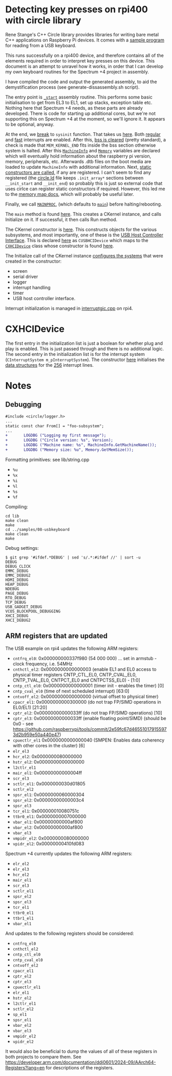 # Detecting key presses on rpi400 with circle library

Rene Stange's C++ Circle library provides libraries for writing bare metal C++
applications on Raspberry Pi devices.  It comes with a [sample
program](https://github.com/rsta2/circle/blob/master/sample/08-usbkeyboard/kernel.cpp)
for reading from a USB keyboard.

This runs successfully on a rpi400 device, and therefore contains all of the
elements required in order to interpret key presses on this device.  This
document is an attempt to unravel how it works, in order that I can develop my
own keyboard routines for the Spectrum +4 project in assembly.

I have compiled the code and output the generated assembly, to aid the
demystification process (see generate-dissassembly.sh script).

The entry point is
[`_start`](https://github.com/rsta2/circle/blob/c21f2efdad86c1062f255fbf891135a2a356713e/lib/startup64.S#L77)
assembly routine. This performs some basic initialisation to get from EL3 to
EL1, set up stacks, exception table etc. Nothing here that Spectrum +4 needs,
as these parts are already developed. There is code for starting up additional
cores, but we're not supporting this on Spectrum +4 at the moment, so we'll
ignore it. It appears to be optional, anyway.

At the end, we
[break](https://github.com/rsta2/circle/blob/c21f2efdad86c1062f255fbf891135a2a356713e/lib/startup64.S#L97)
to `sysinit` function.  That takes us
[here](https://github.com/rsta2/circle/blob/c21f2efdad86c1062f255fbf891135a2a356713e/lib/sysinit.cpp#L187).
Both
[regular](https://github.com/rsta2/circle/blob/c21f2efdad86c1062f255fbf891135a2a356713e/include/circle/synchronize64.h#L46)
and
[fast](https://github.com/rsta2/circle/blob/c21f2efdad86c1062f255fbf891135a2a356713e/include/circle/synchronize64.h#L51)
interrupts are enabled. After this, [bss is
cleared](https://github.com/rsta2/circle/blob/c21f2efdad86c1062f255fbf891135a2a356713e/lib/sysinit.cpp#L208-L211)
(pretty standard), a check is made that `MEM_KERNEL_END` fits inside the bss
section otherwise system is halted. After this
[`MachineInfo`](https://github.com/rsta2/circle/blob/c21f2efdad86c1062f255fbf891135a2a356713e/lib/machineinfo.cpp#L144-L243)
and
[`Memory`](https://github.com/rsta2/circle/blob/c21f2efdad86c1062f255fbf891135a2a356713e/lib/memory.cpp#L48-L144)
variables are declared which will eventually hold information about the
raspberry pi version, memory, peripherals, etc. Afterwards .dtb files on the
boot media are loaded to update `MachineInfo` with additional information.
Next, [static constructors are
called](https://github.com/rsta2/circle/blob/c21f2efdad86c1062f255fbf891135a2a356713e/lib/sysinit.cpp#L246-L252),
if any are registered. I can't seem to find any registered (the
[circle.ld](https://github.com/rsta2/circle/blob/c21f2efdad86c1062f255fbf891135a2a356713e/circle.ld#L23-L29)
file keeps `.init_array*` sections between `__init_start` and `__init_end`) so
probably this is just so external code that uses cirlce can register static
constructors if required. However, this led me to the [memory map
docs](https://github.com/rsta2/circle/blob/c21f2efdad86c1062f255fbf891135a2a356713e/doc/memorymap.txt#L193-L238),
which will probably be useful later.

Finally, we call
[`MAINPROC`](https://github.com/rsta2/circle/blob/c21f2efdad86c1062f255fbf891135a2a356713e/lib/sysinit.cpp#L255),
(which defaults to
[`main`](https://github.com/rsta2/circle/blob/c21f2efdad86c1062f255fbf891135a2a356713e/include/circle/sysconfig.h#L453-L463))
before halting/rebooting.

The `main` method is found
[here](https://github.com/rsta2/circle/blob/c21f2efdad86c1062f255fbf891135a2a356713e/sample/08-usbkeyboard/main.cpp#L23).
This creates a CKernel instance, and calls Initialize on it. If successful, it
then calls Run method.

The CKernel constructor is
[here](https://github.com/rsta2/circle/blob/c21f2efdad86c1062f255fbf891135a2a356713e/sample/08-usbkeyboard/kernel.cpp#L33).
This constructs objects for the various subsystems, and most importantly, one of these is the
[USB Host Controller
Interface](https://github.com/rsta2/circle/blob/c21f2efdad86c1062f255fbf891135a2a356713e/sample/08-usbkeyboard/kernel.cpp#L37).
This is declared
[here](https://github.com/rsta2/circle/blob/c21f2efdad86c1062f255fbf891135a2a356713e/sample/08-usbkeyboard/kernel.h#L72)
as `CUSBHCIDevice` which maps to the
[`CXHCIDevice`](https://github.com/rsta2/circle/blob/c21f2efdad86c1062f255fbf891135a2a356713e/include/circle/usb/usbhcidevice.h#L31)
class whose constructor is found
[here](https://github.com/rsta2/circle/blob/c21f2efdad86c1062f255fbf891135a2a356713e/lib/usb/xhcidevice.cpp#L38).

The Initialize call of the CKernel instance [configures the
systems](https://github.com/rsta2/circle/blob/c21f2efdad86c1062f255fbf891135a2a356713e/sample/08-usbkeyboard/kernel.cpp#L51-L92)
that were created in the constructor:
* screen
* serial driver
* logger
* interrupt handling
* timer
* USB host controller interface.

Interrupt initialization is managed in
[interruptgic.cpp](https://github.com/rsta2/circle/blob/c21f2efdad86c1062f255fbf891135a2a356713e/lib/interruptgic.cpp#L109-L174)
on rpi4.

# CXHCIDevice

The first entry in the initialization list is just a boolean for whether plug
and play is enabled. This is just passed through and there is no additional
logic. The second entry in the initialization list is for the interrupt system
(`CInterruptSystem m_pInterruptSystem`). The constructor
[here](https://github.com/rsta2/circle/blob/c21f2efdad86c1062f255fbf891135a2a356713e/lib/interruptgic.cpp#L89-L98)
initialises the [data
structures](https://github.com/rsta2/circle/blob/c21f2efdad86c1062f255fbf891135a2a356713e/include/circle/interrupt.h#L66-L67)
for the
[256](https://github.com/rsta2/circle/blob/c21f2efdad86c1062f255fbf891135a2a356713e/include/circle/bcm2711int.h#L64)
interrupt lines.

# Notes

## Debugging

```diff
#include <circle/logger.h>
...
static const char From[] = "foo-subsystem";
...
+       LOGDBG ("Logging my first message");
+       LOGDBG ("Circle version: %s", Version);
+       LOGDBG ("Machine name: %s", MachineInfo.GetMachineName());
+       LOGDBG ("Memory size: %u", Memory.GetMemSize());
```

Formatting primitives: see lib/string.cpp
  * `%u`
  * `%x`
  * `%i`
  * `%l`
  * `%s`
  * `%f`

Compiling:

```
cd lib
make clean
make
cd ../samples/08-usbkeyboard
make clean
make
```

Debug settings:

```
$ git grep '#ifdef.*DEBUG' | sed 's/.*:#ifdef //' | sort -u
DEBUG
DEBUG_CLICK
EMMC_DEBUG
EMMC_DEBUG2
HDMI_DEBUG
HEAP_DEBUG
NDEBUG
PAGE_DEBUG
RTO_DEBUG
TCP_DEBUG
USB_GADGET_DEBUG
VCOS_BLOCKPOOL_DEBUGGING
XHCI_DEBUG
XHCI_DEBUG2
```

## ARM registers that are updated

The USB example on rpi4 updates the following ARM registers:

* `cntfrq_el0`:   0x000000000337f980 (54 000 000) ... set in armstub - clock frequency, i.e. 54MHz
* `cnthctl_el2`:  0x0000000000000003 (enable EL1 and EL0 access to physical timer registers CNTP_CTL_EL0, CNTP_CVAL_EL0, CNTP_TVAL_EL0, CNTPCT_EL0 and CNTPCTSS_EL0) - [1:0]
* `cntp_ctl_el0`: 0x0000000000000001 (timer init - enables the timer) [0]
* `cntp_cval_el0`                    (time of next scheduled interrupt) [63:0]
* `cntvoff_el2`:  0x0000000000000000 (virtual offset to physical timer)
* `cpacr_el1`:    0x0000000000300000 (do not trap FP/SIMD operations in EL0/EL1) [21:20]
* `cptr_el2`:     0x00000000000033ff (do not trap FP/SIMD operations) [10]
* `cptr_el3`:     0x00000000000033ff (enable floating point/SIMD) (should be 0x0 - see https://github.com/raspberrypi/tools/commit/2e59fc67d465510179155973d2b959e50a440e47)
* `cpuectlr_el1`  0x0000000000000040 (SMPEN: Enables data coherency with other cores in the cluster) [6]
* `elr_el3`
* `hcr_el2`:      0x0000000080000000
* `hstr_el2`:     0x0000000000000000
* `l2ctlr_el1`
* `mair_el1`:     0x00000000000004ff
* `scr_el3`
* `sctlr_el1`:    0x0000000030d01805
* `sctlr_el2`
* `spsr_el1`:     0x0000000060000304
* `spsr_el2`:     0x00000000000003c4
* `spsr_el3`
* `tcr_el1`:      0x000000010080751c
* `ttbr0_el1`:    0x0000000007000000
* `vbar_el1`:     0x00000000000af800
* `vbar_el2`:     0x00000000000af800
* `vbar_el3`
* `vmpidr_el2`:   0x0000000080000000
* `vpidr_el2`:    0x00000000410fd083


Spectrum +4 currently updates the following ARM registers:

* `elr_el2`
* `elr_el3`
* `hcr_el2`
* `mair_el1`
* `scr_el3`
* `sctlr_el1`
* `spsr_el2`
* `spsr_el3`
* `tcr_el1`
* `ttbr0_el1`
* `ttbr1_el1`
* `vbar_el1`

And updates to the following registers should be considered:

* `cntfrq_el0`
* `cnthctl_el2`
* `cntp_ctl_el0`
* `cntp_cval_el0`
* `cntvoff_el2`
* `cpacr_el1`
* `cptr_el2`
* `cptr_el3`
* `cpuectlr_el1`
* `elr_el1`
* `hstr_el2`
* `l2ctlr_el1`
* `sctlr_el2`
* `sp_el1`
* `spsr_el1`
* `vbar_el2`
* `vbar_el3`
* `vmpidr_el2`
* `vpidr_el2`

It would also be beneficial to dump the values of all of these registers in
both projects to compare them. See
https://developer.arm.com/documentation/ddi0601/2024-09/AArch64-Registers?lang=en
for descriptions of the registers.
